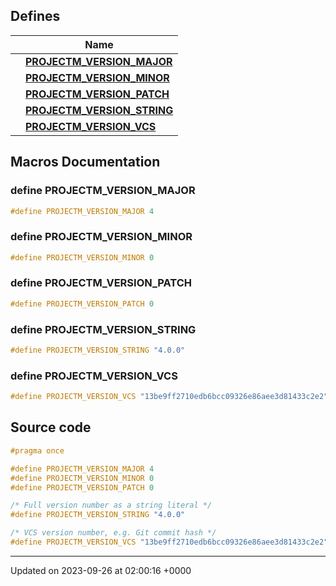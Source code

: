 

## Defines

|                | Name           |
| -------------- | -------------- |
|  | **[PROJECTM_VERSION_MAJOR](version.md#define-projectm-version-major)**  |
|  | **[PROJECTM_VERSION_MINOR](version.md#define-projectm-version-minor)**  |
|  | **[PROJECTM_VERSION_PATCH](version.md#define-projectm-version-patch)**  |
|  | **[PROJECTM_VERSION_STRING](version.md#define-projectm-version-string)**  |
|  | **[PROJECTM_VERSION_VCS](version.md#define-projectm-version-vcs)**  |




## Macros Documentation

### define PROJECTM_VERSION_MAJOR

```cpp
#define PROJECTM_VERSION_MAJOR 4
```


### define PROJECTM_VERSION_MINOR

```cpp
#define PROJECTM_VERSION_MINOR 0
```


### define PROJECTM_VERSION_PATCH

```cpp
#define PROJECTM_VERSION_PATCH 0
```


### define PROJECTM_VERSION_STRING

```cpp
#define PROJECTM_VERSION_STRING "4.0.0"
```


### define PROJECTM_VERSION_VCS

```cpp
#define PROJECTM_VERSION_VCS "13be9ff2710edb6bcc09326e86aee3d81433c2e2"
```


## Source code

```cpp
#pragma once

#define PROJECTM_VERSION_MAJOR 4
#define PROJECTM_VERSION_MINOR 0
#define PROJECTM_VERSION_PATCH 0

/* Full version number as a string literal */
#define PROJECTM_VERSION_STRING "4.0.0"

/* VCS version number, e.g. Git commit hash */
#define PROJECTM_VERSION_VCS "13be9ff2710edb6bcc09326e86aee3d81433c2e2"
```


-------------------------------

Updated on 2023-09-26 at 02:00:16 +0000
